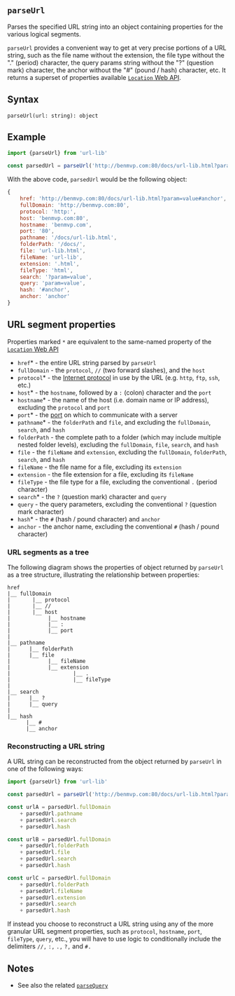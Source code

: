 ## `parseUrl`

Parses the specified URL string into an object containing properties for the various logical segments.

`parseUrl` provides a convenient way to get at very precise portions of a URL string, such as the file name without the extension, the file type without the "." (period) character, the query params string without the "?" (question mark) character, the anchor without the "#" (pound / hash) character, etc. It returns a superset of properties available [`Location` Web API](https://developer.mozilla.org/en-US/docs/Web/API/Location).

## Syntax

`parseUrl(url: string): object`

## Example

```js
import {parseUrl} from 'url-lib'

const parsedUrl = parseUrl('http://benmvp.com:80/docs/url-lib.html?param=value#anchor');
```

With the above code, `parsedUrl` would be the following object:

```js
{
    href: 'http://benmvp.com:80/docs/url-lib.html?param=value#anchor',
    fullDomain: 'http://benmvp.com:80',
    protocol: 'http:',
    host: 'benmvp.com:80',
    hostname: 'benmvp.com',
    port: '80',
    pathname: '/docs/url-lib.html',
    folderPath: '/docs/',
    file: 'url-lib.html',
    fileName: 'url-lib',
    extension: '.html',
    fileType: 'html',
    search: '?param=value',
    query: 'param=value',
    hash: '#anchor',
    anchor: 'anchor'
}
```

## URL segment properties

Properties marked `*` are equivalent to the same-named property of the [`Location` Web API](https://developer.mozilla.org/en-US/docs/Web/API/Location)

- `href`* - the entire URL string parsed by `parseUrl`
- `fullDomain` - the `protocol`, `//` (two forward slashes), and the `host`
- `protocol`* - the [Internet protocol](http://en.wikipedia.org/wiki/Internet_Protocol) in use by the URL (e.g. `http`, `ftp`, `ssh`, etc.)
- `host`* - the `hostname`, followed by a `:` (colon) character and the `port`
- `hostname`* - the name of the host (i.e. domain name or IP address), excluding the `protocol` and `port`
- `port`* - the [port](http://en.wikipedia.org/wiki/TCP_and_UDP_port) on which to communicate with a server
- `pathname`* - the `folderPath` and `file`, and excluding the `fullDomain`, `search`, and `hash`
- `folderPath` - the complete path to a folder (which may include multiple nested folder levels), excluding the `fullDomain`, `file`, `search`, and `hash`
- `file` - the `fileName` and `extension`, excluding the `fullDomain`, `folderPath`, `search`, and `hash`
- `fileName` - the file name for a file,  excluding its `extension`
- `extension` - the file extension for a file, excluding its `fileName`
- `fileType` - the file type for a file, excluding the conventional `.` (period character)
- `search`* - the `?` (question mark) character and `query`
- `query` - the query parameters, excluding the conventional `?` (question mark character)
- `hash`* - the `#` (hash / pound character) and `anchor`
- `anchor` - the anchor name, excluding the conventional `#` (hash / pound character)

### URL segments as a tree

The following diagram shows the properties of object returned by `parseUrl` as a tree structure, illustrating the relationship between properties:

```
href
|__ fullDomain
|       |__ protocol
|       |__ //
|       |__ host
|            |__ hostname
|            |__ :
|            |__ port
|
|__ pathname
|      |__ folderPath
|      |__ file
|            |__ fileName
|            |__ extension
|                    |__ .
|                    |__ fileType
|
|__ search
|      |__ ?
|      |__ query
|
|__ hash
      |__ #
      |__ anchor
```

### Reconstructing a URL string

A URL string can be reconstructed from the object returned by `parseUrl` in one of the following ways:

```js
import {parseUrl} from 'url-lib'

const parsedUrl = parseUrl('http://benmvp.com:80/docs/url-lib.html?param=value#anchor')

const urlA = parsedUrl.fullDomain
    + parsedUrl.pathname
    + parsedUrl.search
    + parsedUrl.hash

const urlB = parsedUrl.fullDomain
    + parsedUrl.folderPath
    + parsedUrl.file
    + parsedUrl.search
    + parsedUrl.hash

const urlC = parsedUrl.fullDomain
    + parsedUrl.folderPath
    + parsedUrl.fileName
    + parsedUrl.extension
    + parsedUrl.search
    + parsedUrl.hash
```

If instead you choose to reconstruct a URL string using any of the more granular URL segment properties, such as `protocol`, `hostname`, `port`, `fileType`, `query`, etc., you will have to use logic to conditionally include the delimiters `//,` `:,` `.,` `?,` and `#.`

## Notes

- See also the related [`parseQuery`](parseQuery.md)
